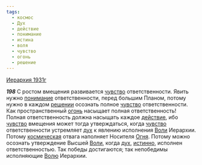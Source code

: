 ```yaml
---
tags:
  - космос
  - Дух
  - действие
  - понимание
  - истина
  - воля
  - чувство
  - огонь
  - решение
---
```


[Иерархия 1931г](/agni/1931)

___198___
С ростом вмещения развивается [чувство](/tag/#чувство) ответственности. Явить нужно [понимание](/tag/#понимание) ответственности, перед большим Планом, потому нужно в каждом [решении](/tag/#решение) осознать полное [чувство](/tag/#чувство) ответственности. Как пространственный [огонь](/tag/#огонь) насыщает полная ответственность! Полная ответственность должна насыщать каждое [действие](/tag/#действие), ибо [чувство](/tag/#чувство) вмещения может тогда утверждаться, когда [чувство](/tag/#чувство) ответственности устремляет [дух](/tag/#Дух) к явлению исполнения [Воли](/tag/#воля) Иерархии. Потому [космическая](/tag/#космос) отвага наполняет Носителя [Огня](/tag/#огонь). Потому можно осознать утверждение Высшей [Воли](/tag/#воля), когда [дух](/tag/#Дух), [истинно](/tag/#истина), исполнен ответственностью. Так победы достигаются; так непобедимы исполняющие [Волю](/tag/#воля) Иерархии.   

